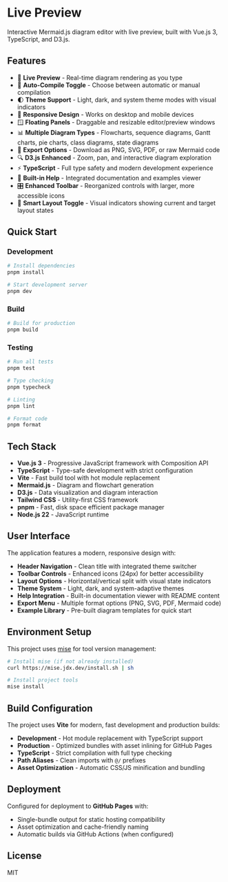 # Live Preview

Interactive Mermaid.js diagram editor with live preview, built with Vue.js 3, TypeScript, and D3.js.

## Features

- 🎨 **Live Preview** - Real-time diagram rendering as you type
- 🎯 **Auto-Compile Toggle** - Choose between automatic or manual compilation
- 🌓 **Theme Support** - Light, dark, and system theme modes with visual indicators
- 📱 **Responsive Design** - Works on desktop and mobile devices
- 🪟 **Floating Panels** - Draggable and resizable editor/preview windows
- 📊 **Multiple Diagram Types** - Flowcharts, sequence diagrams, Gantt charts, pie charts, class diagrams, state diagrams
- 💾 **Export Options** - Download as PNG, SVG, PDF, or raw Mermaid code
- 🔍 **D3.js Enhanced** - Zoom, pan, and interactive diagram exploration
- ⚡ **TypeScript** - Full type safety and modern development experience
- 📖 **Built-in Help** - Integrated documentation and examples viewer
- 🎛️ **Enhanced Toolbar** - Reorganized controls with larger, more accessible icons
- 🔄 **Smart Layout Toggle** - Visual indicators showing current and target layout states

## Quick Start

### Development

```bash
# Install dependencies
pnpm install

# Start development server
pnpm dev
```

### Build

```bash
# Build for production
pnpm build
```

### Testing

```bash
# Run all tests
pnpm test

# Type checking
pnpm typecheck

# Linting
pnpm lint

# Format code
pnpm format
```

## Tech Stack

- **Vue.js 3** - Progressive JavaScript framework with Composition API
- **TypeScript** - Type-safe development with strict configuration
- **Vite** - Fast build tool with hot module replacement
- **Mermaid.js** - Diagram and flowchart generation
- **D3.js** - Data visualization and diagram interaction
- **Tailwind CSS** - Utility-first CSS framework
- **pnpm** - Fast, disk space efficient package manager
- **Node.js 22** - JavaScript runtime

## User Interface

The application features a modern, responsive design with:

- **Header Navigation** - Clean title with integrated theme switcher
- **Toolbar Controls** - Enhanced icons (24px) for better accessibility
- **Layout Options** - Horizontal/vertical split with visual state indicators
- **Theme System** - Light, dark, and system-adaptive themes
- **Help Integration** - Built-in documentation viewer with README content
- **Export Menu** - Multiple format options (PNG, SVG, PDF, Mermaid code)
- **Example Library** - Pre-built diagram templates for quick start

## Environment Setup

This project uses [mise](https://mise.jdx.dev/) for tool version management:

```bash
# Install mise (if not already installed)
curl https://mise.jdx.dev/install.sh | sh

# Install project tools
mise install
```

## Build Configuration

The project uses **Vite** for modern, fast development and production builds:

- **Development** - Hot module replacement with TypeScript support
- **Production** - Optimized bundles with asset inlining for GitHub Pages
- **TypeScript** - Strict compilation with full type checking
- **Path Aliases** - Clean imports with `@/` prefixes
- **Asset Optimization** - Automatic CSS/JS minification and bundling

## Deployment

Configured for deployment to **GitHub Pages** with:
- Single-bundle output for static hosting compatibility
- Asset optimization and cache-friendly naming
- Automatic builds via GitHub Actions (when configured)

## License

MIT
